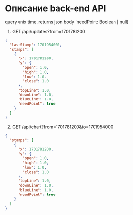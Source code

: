 # Описание back-end API

query unix time. returns json body (needPoint: Boolean | null)

1. GET /api/updates?from=1701781200

```json
{
  "lastStamp": 1701954000,
  "stamps": [
    {
      "x": 1701781200,
      "y": {
        "open": 1.0,
        "high": 1.0,
        "low": 1.0,
        "close": 1.0
      },
      "topLine": 1.0,
      "downLine": 1.0,
      "blueLine": 1.0,
      "needPoint": true
    }
  ]
}
```

2. GET /api/chart?from=1701781200&to=1701954000

```json
{
  "stamps": [
    {
      "x": 1701781200,
      "y": {
        "open": 1.0,
        "high": 1.0,
        "low": 1.0,
        "close": 1.0
      },
      "topLine": 1.0,
      "downLine": 1.0,
      "blueLine": 1.0,
      "needPoint": true
    }
  ]
}
```

